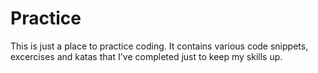 # Practice

This is just a place to practice coding. It contains various code snippets, excercises and katas that I've completed just to keep my skills up.